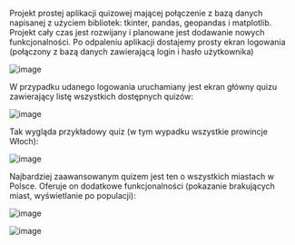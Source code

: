 Projekt prostej aplikacji quizowej mającej połączenie z bazą danych napisanej z użyciem bibliotek: tkinter, pandas, geopandas i matplotlib.
Projekt cały czas jest rozwijany i planowane jest dodawanie nowych funkcjonalności.
Po odpaleniu aplikacji dostajemy prosty ekran logowania (połączony z bazą danych zawierającą login i hasło użytkownika)

![image](https://github.com/user-attachments/assets/694000b5-065d-4396-967d-3eba09e32e56)

W przypadku udanego logowania uruchamiany jest ekran główny quizu zawierający listę wszystkich dostępnych quizów:

![image](https://github.com/user-attachments/assets/e7e36182-8071-4ddb-8732-77019ccf6f4c)

Tak wygląda przykładowy quiz (w tym wypadku wszystkie prowincje Włoch):

![image](https://github.com/user-attachments/assets/79fcd3a0-547d-42de-9b45-62737b7c58c7)

Najbardziej zaawansowanym quizem jest ten o wszystkich miastach w Polsce. Oferuje on dodatkowe funkcjonalności (pokazanie brakujących miast, wyświetlanie po populacji):

![image](https://github.com/user-attachments/assets/d1cd54fa-408c-4f36-9282-b3d6dbf7e8cb)

![image](https://github.com/user-attachments/assets/3430dc43-b62b-40b9-b820-cd50e3dd5115)


